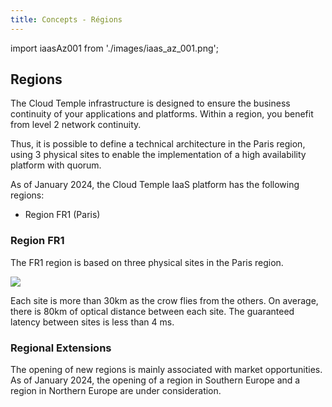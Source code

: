 ```yaml
---
title: Concepts - Régions
---
```


import iaasAz001 from './images/iaas_az_001.png';

## Regions

The Cloud Temple infrastructure is designed to ensure the business continuity of your applications and platforms. 
Within a region, you benefit from level 2 network continuity.

Thus, it is possible to define a technical architecture in the Paris region, using 3 physical sites to enable the implementation of a high availability platform with quorum.

As of January 2024, the Cloud Temple IaaS platform has the following regions:

- Region FR1 (Paris)

### Region FR1

The FR1 region is based on three physical sites in the Paris region. 

<img src={iaasAz001} />

Each site is more than 30km as the crow flies from the others. On average, there is 80km of optical distance between each site. The guaranteed latency between sites is less than 4 ms.

### Regional Extensions

The opening of new regions is mainly associated with market opportunities. As of January 2024, the opening of a region in Southern Europe and a region in Northern Europe are under consideration.
